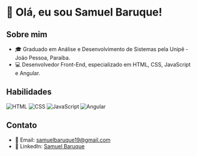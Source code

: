 # 👋 Olá, eu sou Samuel Baruque!

## Sobre mim
- 🎓 Graduado em Análise e Desenvolvimento de Sistemas pela Unipê - João Pessoa, Paraíba.
- 💻 Desenvolvedor Front-End, especializado em HTML, CSS, JavaScript e Angular.

## Habilidades
![HTML](https://img.shields.io/badge/HTML-Expert-orange)
![CSS](https://img.shields.io/badge/CSS-Expert-blue)
![JavaScript](https://img.shields.io/badge/JavaScript-Expert-yellow)
![Angular](https://img.shields.io/badge/Angular-Intermediate-red)

## Contato
- 📧 Email: samuelbaruque19@gmail.com
- 💼 LinkedIn: [Samuel Baruque](https://www.linkedin.com/in/samuel-baruque-19945b198/)
